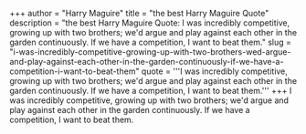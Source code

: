 +++
author = "Harry Maguire"
title = "the best Harry Maguire Quote"
description = "the best Harry Maguire Quote: I was incredibly competitive, growing up with two brothers; we'd argue and play against each other in the garden continuously. If we have a competition, I want to beat them."
slug = "i-was-incredibly-competitive-growing-up-with-two-brothers-wed-argue-and-play-against-each-other-in-the-garden-continuously-if-we-have-a-competition-i-want-to-beat-them"
quote = '''I was incredibly competitive, growing up with two brothers; we'd argue and play against each other in the garden continuously. If we have a competition, I want to beat them.'''
+++
I was incredibly competitive, growing up with two brothers; we'd argue and play against each other in the garden continuously. If we have a competition, I want to beat them.
